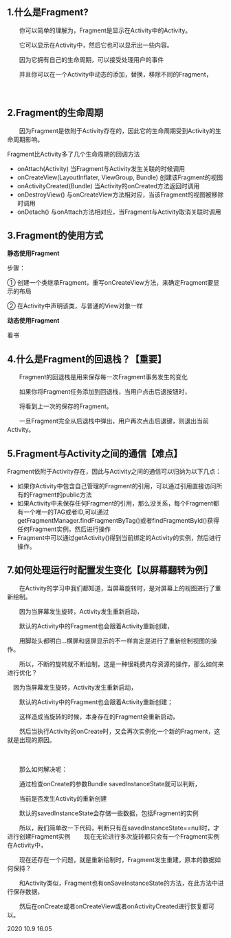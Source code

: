 ## 1.什么是Fragment?

　　你可以简单的理解为，Fragment是显示在Activity中的Activity。

　　它可以显示在Activity中，然后它也可以显示出一些内容。

　　因为它拥有自己的生命周期，可以接受处理用户的事件

　　并且你可以在一个Activity中动态的添加，替换，移除不同的Fragment，

　　

## 2.Fragment的生命周期

　　因为Fragment是依附于Activity存在的，因此它的生命周期受到Activity的生命周期影响。

Fragment比Activity多了几个生命周期的回调方法

- onAttach(Activity) 当Fragment与Activity发生关联的时候调用
- onCreateView(LayoutInflater, ViewGroup, Bundle) 创建该Fragment的视图
- onActivityCreated(Bundle) 当Activity的onCreated方法返回时调用
- onDestroyView() 与onCreateView方法相对应，当该Fragment的视图被移除时调用
- onDetach() 与onAttach方法相对应，当Fragment与Activity取消关联时调用

## 3.Fragment的使用方式

**静态使用Fragment**

步骤：

① 创建一个类继承Fragment，重写onCreateView方法，来确定Fragment要显示的布局

② 在Activity中声明该类，与普通的View对象一样

**动态使用Fragment**

看书



## 4.什么是Fragment的回退栈？【重要】

　　Fragment的回退栈是用来保存每一次Fragment事务发生的变化 

　　如果你将Fragment任务添加到回退栈，当用户点击后退按钮时，

　　将看到上一次的保存的Fragment。 

　　一旦Fragment完全从后退栈中弹出，用户再次点击后退键，则退出当前Activity。





## 5.Fragment与Activity之间的通信【难点】

Fragment依附于Activity存在，因此与Activity之间的通信可以归纳为以下几点：

 

-  如果你Activity中包含自己管理的Fragment的引用，可以通过引用直接访问所有的Fragment的public方法
-  如果Activity中未保存任何Fragment的引用，那么没关系，每个Fragment都有一个唯一的TAG或者ID,可以通过getFragmentManager.findFragmentByTag()或者findFragmentById()获得任何Fragment实例，然后进行操作
-  Fragment中可以通过getActivity()得到当前绑定的Activity的实例，然后进行操作。

## 7.如何处理运行时配置发生变化【以屏幕翻转为例】

　　在Activity的学习中我们都知道，当屏幕旋转时，是对屏幕上的视图进行了重新绘制。　　

　　因为当屏幕发生旋转，Activity发生重新启动，

　　默认的Activity中的Fragment也会跟着Activity重新创建，

　　用脚趾头都明白...横屏和竖屏显示的不一样肯定是进行了重新绘制视图的操作。

　　所以，不断的旋转就不断绘制，这是一种很耗费内存资源的操作，那么如何来进行优化？

 　因为当屏幕发生旋转，Activity发生重新启动，

　　默认的Activity中的Fragment也会跟着Activity重新创建；　　

　　这样造成当旋转的时候，本身存在的Fragment会重新启动，

　　然后当执行Activity的onCreate时，又会再次实例化一个新的Fragment，这就是出现的原因。

 

　　

　　那么如何解决呢：

　　通过检查onCreate的参数Bundle savedInstanceState就可以判断，

　　当前是否发生Activity的重新创建

　　默认的savedInstanceState会存储一些数据，包括Fragment的实例

　　所以，我们简单改一下代码，判断只有在savedInstanceState==null时，才进行创建Fragment实例
　　现在无论进行多次旋转都只会有一个Fragment实例在Activity中，

　　现在还存在一个问题，就是重新绘制时，Fragment发生重建，原本的数据如何保持？

　　和Activity类似，Fragment也有onSaveInstanceState的方法，在此方法中进行保存数据，

　　然后在onCreate或者onCreateView或者onActivityCreated进行恢复都可以。





2020 10.9  16.05
